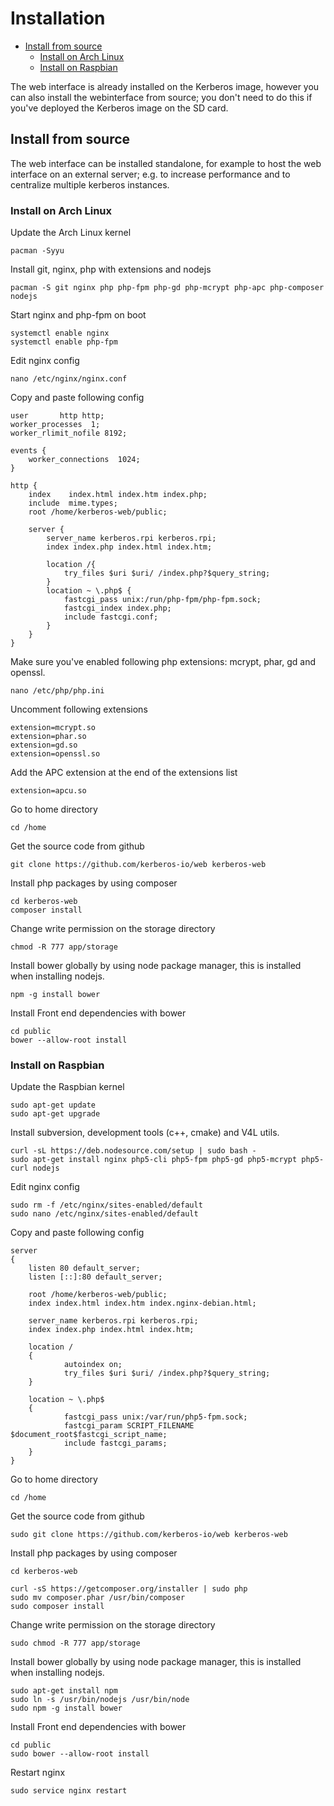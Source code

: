 # Installation

* [Install from source](#install-from-source)
    * [Install on Arch Linux](#install-from-source-on-arch-linux)
    * [Install on Raspbian](#install-from-source-on-raspbian)
    
The web interface is already installed on the Kerberos image, however you can also install the webinterface from source; you don't need to do this if you've deployed the Kerberos image on the SD card.

<a name="install-from-source"></a>
## Install from source

The web interface can be installed standalone, for example to host the web interface on an external server; e.g. to increase performance and to centralize multiple kerberos instances.

<a name="install-from-source-on-arch-linux"></a>
### Install on Arch Linux

Update the Arch Linux kernel

    pacman -Syyu

Install git, nginx, php with extensions and nodejs

    pacman -S git nginx php php-fpm php-gd php-mcrypt php-apc php-composer nodejs

Start nginx and php-fpm on boot

    systemctl enable nginx
    systemctl enable php-fpm

Edit nginx config

    nano /etc/nginx/nginx.conf

Copy and paste following config

    user       http http;
    worker_processes  1;
    worker_rlimit_nofile 8192;

    events {
        worker_connections  1024;
    }

    http {
        index    index.html index.htm index.php;
        include  mime.types;
        root /home/kerberos-web/public;
        
        server {
            server_name kerberos.rpi kerberos.rpi;
            index index.php index.html index.htm;

            location /{
                try_files $uri $uri/ /index.php?$query_string;
            }
            location ~ \.php$ {
                fastcgi_pass unix:/run/php-fpm/php-fpm.sock;
                fastcgi_index index.php;
                include fastcgi.conf;
            }
        }
    }

Make sure you've enabled following php extensions: mcrypt, phar, gd and openssl.

    nano /etc/php/php.ini

Uncomment following extensions

    extension=mcrypt.so
    extension=phar.so
    extension=gd.so
    extension=openssl.so

Add the APC extension at the end of the extensions list

    extension=apcu.so

Go to home directory
    
    cd /home

Get the source code from github

    git clone https://github.com/kerberos-io/web kerberos-web

Install php packages by using composer

    cd kerberos-web
    composer install

Change write permission on the storage directory

    chmod -R 777 app/storage

Install bower globally by using node package manager, this is installed when installing nodejs.

    npm -g install bower

Install Front end dependencies with bower
    
    cd public
    bower --allow-root install
    
<a name="install-from-source-on-raspbian"></a>
### Install on Raspbian
    
Update the Raspbian kernel

    sudo apt-get update
    sudo apt-get upgrade

Install subversion, development tools (c++, cmake) and V4L utils.

    curl -sL https://deb.nodesource.com/setup | sudo bash - 
    sudo apt-get install nginx php5-cli php5-fpm php5-gd php5-mcrypt php5-curl nodejs

Edit nginx config

    sudo rm -f /etc/nginx/sites-enabled/default
    sudo nano /etc/nginx/sites-enabled/default 
    
Copy and paste following config

    server
    {
        listen 80 default_server;
        listen [::]:80 default_server;

        root /home/kerberos-web/public;
        index index.html index.htm index.nginx-debian.html;

        server_name kerberos.rpi kerberos.rpi;
        index index.php index.html index.htm;

        location /
        {
                autoindex on;
                try_files $uri $uri/ /index.php?$query_string;
        }

        location ~ \.php$
        {
                fastcgi_pass unix:/var/run/php5-fpm.sock;
                fastcgi_param SCRIPT_FILENAME $document_root$fastcgi_script_name;
                include fastcgi_params;
        }
    }

Go to home directory
    
    cd /home

Get the source code from github

    sudo git clone https://github.com/kerberos-io/web kerberos-web

Install php packages by using composer

    cd kerberos-web
    
    curl -sS https://getcomposer.org/installer | sudo php
    sudo mv composer.phar /usr/bin/composer
    sudo composer install

Change write permission on the storage directory

    sudo chmod -R 777 app/storage

Install bower globally by using node package manager, this is installed when installing nodejs.

    sudo apt-get install npm
    sudo ln -s /usr/bin/nodejs /usr/bin/node
    sudo npm -g install bower

Install Front end dependencies with bower
    
    cd public
    sudo bower --allow-root install
    
Restart nginx

    sudo service nginx restart
